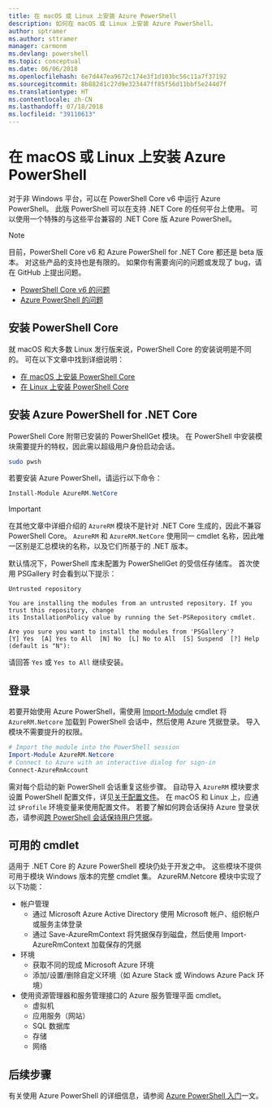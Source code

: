 ```yaml
---
title: 在 macOS 或 Linux 上安装 Azure PowerShell
description: 如何在 macOS 或 Linux 上安装 Azure PowerShell。
author: sptramer
ms.author: sttramer
manager: carmonm
ms.devlang: powershell
ms.topic: conceptual
ms.date: 06/06/2018
ms.openlocfilehash: 6e7d447ea9672c174e3f1d103bc56c11a7f37192
ms.sourcegitcommit: 8b882d1c27d9e323447ff85f56d11bbf5e244d7f
ms.translationtype: HT
ms.contentlocale: zh-CN
ms.lasthandoff: 07/18/2018
ms.locfileid: "39110613"
---
```

# <a name="install-azure-powershell-on-macos-or-linux"></a>在 macOS 或 Linux 上安装 Azure PowerShell

对于非 Windows 平台，可以在 PowerShell Core v6 中运行 Azure PowerShell。 此版 PowerShell 可以在支持 .NET Core 的任何平台上使用。 可以使用一个特殊的与这些平台兼容的 .NET Core 版 Azure PowerShell。

> [!NOTE]
> 目前，PowerShell Core v6 和 Azure PowerShell for .NET Core 都还是 beta 版本。
> 对这些产品的支持也是有限的。 如果你有需要询问的问题或发现了 bug，请在 GitHub 上提出问题。
>
> * [PowerShell Core v6 的问题](https://github.com/PowerShell/PowerShell/issues)
> * [Azure PowerShell 的问题](https://github.com/azure/azure-docs-powershell/issues)

## <a name="install-powershell-core"></a>安装 PowerShell Core

就 macOS 和大多数 Linux 发行版来说，PowerShell Core 的安装说明是不同的。
可在以下文章中找到详细说明：

* [在 macOS 上安装 PowerShell Core](/powershell/scripting/setup/installing-powershell-core-on-macos)
* [在 Linux 上安装 PowerShell Core](/powershell/scripting/setup/installing-powershell-core-on-linux)

## <a name="install-azure-powershell-for-net-core"></a>安装 Azure PowerShell for .NET Core

PowerShell Core 附带已安装的 PowerShellGet 模块。 在 PowerShell 中安装模块需要提升的特权，因此需以超级用户身份启动会话。

```bash
sudo pwsh
```

若要安装 Azure PowerShell，请运行以下命令：

```powershell
Install-Module AzureRM.NetCore
```

> [!IMPORTANT]
> 在其他文章中详细介绍的 `AzureRM` 模块不是针对 .NET Core 生成的，因此不兼容 PowerShell Core。 `AzureRM` 和 `AzureRM.NetCore` 使用同一 cmdlet 名称，因此唯一区别是汇总模块的名称，以及它们所基于的 .NET 版本。

默认情况下，PowerShell 库未配置为 PowerShellGet 的受信任存储库。 首次使用 PSGallery 时会看到以下提示：

```output
Untrusted repository

You are installing the modules from an untrusted repository. If you trust this repository, change
its InstallationPolicy value by running the Set-PSRepository cmdlet.

Are you sure you want to install the modules from 'PSGallery'?
[Y] Yes  [A] Yes to All  [N] No  [L] No to All  [S] Suspend  [?] Help (default is "N"):
```

请回答 `Yes` 或 `Yes to All` 继续安装。

## <a name="sign-in"></a>登录

若要开始使用 Azure PowerShell，需使用 [Import-Module](/powershell/module/Microsoft.PowerShell.Core/Import-Module) cmdlet 将 `AzureRM.Netcore` 加载到 PowerShell 会话中，然后使用 Azure 凭据登录。 导入模块不需要提升的权限。

```powershell
# Import the module into the PowerShell session
Import-Module AzureRM.Netcore
# Connect to Azure with an interactive dialog for sign-in
Connect-AzureRmAccount
```

需对每个启动的新 PowerShell 会话重复这些步骤。 自动导入 `AzureRM` 模块要求设置 PowerShell 配置文件，详见[关于配置文件](/powershell/module/microsoft.powershell.core/about/about_profiles)。
在 macOS 和 Linux 上，应通过 `$Profile` 环境变量来使用配置文件。 若要了解如何跨会话保持 Azure 登录状态，请参阅[跨 PowerShell 会话保持用户凭据](context-persistence.md)。

## <a name="available-cmdlets"></a>可用的 cmdlet

适用于 .NET Core 的 Azure PowerShell 模块仍处于开发之中。 这些模块不提供可用于模块 Windows 版本的完整 cmdlet 集。 AzureRM.Netcore 模块中实现了以下功能：

* 帐户管理
  * 通过 Microsoft Azure Active Directory 使用 Microsoft 帐户、组织帐户或服务主体登录
  * 通过 Save-AzureRmContext 将凭据保存到磁盘，然后使用 Import-AzureRmContext 加载保存的凭据
* 环境
  * 获取不同的现成 Microsoft Azure 环境
  * 添加/设置/删除自定义环境（如 Azure Stack 或 Windows Azure Pack 环境）
* 使用资源管理器和服务管理接口的 Azure 服务管理平面 cmdlet。
  * 虚拟机
  * 应用服务（网站）
  * SQL 数据库
  * 存储
  * 网络

## <a name="next-steps"></a>后续步骤

有关使用 Azure PowerShell 的详细信息，请参阅 [Azure PowerShell 入门](get-started-azureps.md)一文。
